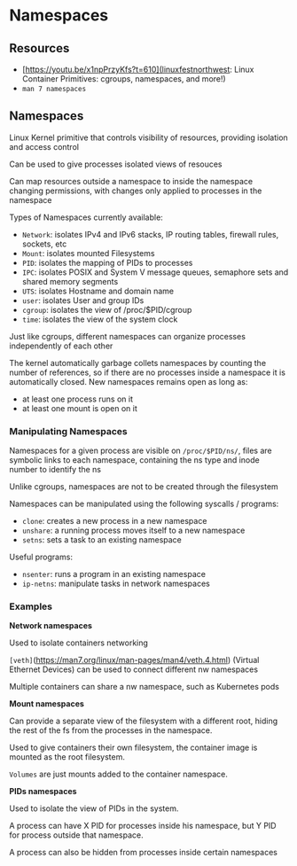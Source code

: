 # Namespaces

## Resources

- [https://youtu.be/x1npPrzyKfs?t=610](linuxfestnorthwest: Linux Container Primitives: cgroups, namespaces, and more!)
- `man 7 namespaces`

## Namespaces

Linux Kernel primitive that controls visibility of resources, providing isolation and access control

Can be used to give processes isolated views of resouces

Can map resources outside a namespace to inside the namespace changing permissions, with changes only applied to processes in the namespace

Types of Namespaces currently available:

- `Network`: isolates IPv4 and IPv6 stacks, IP routing tables, firewall rules, sockets, etc
- `Mount`: isolates mounted Filesystems
- `PID`: isolates the mapping of PIDs to processes 
- `IPC`: isolates POSIX and System V message queues, semaphore sets and shared memory segments
- `UTS`: isolates Hostname and domain name
- `user`: isolates User and group IDs
- `cgroup`: isolates the view of /proc/$PID/cgroup
- `time`: isolates the view of the system clock

Just like cgroups, different namespaces can organize processes independently of each other

The kernel automatically garbage collets namespaces by counting the number of references, so if there are no processes inside a namespace it is automatically closed. New namespaces remains open as long as:
  - at least one process runs on it
  - at least one mount is open on it

### Manipulating Namespaces

Namespaces for a given process are visible on `/proc/$PID/ns/`, files are symbolic links to each namespace, containing the ns type and inode number to identify the ns

Unlike cgroups, namespaces are not to be created through the filesystem

Namespaces can be manipulated using the following syscalls / programs:

- `clone`: creates a new process in a new namespace 
- `unshare`: a running process moves itself to a new namespace
- `setns`: sets a task to an existing namespace

Useful programs:
- `nsenter`: runs a program in an existing namespace 
- `ip-netns`: manipulate tasks in network namespaces

### Examples

**Network namespaces**

Used to isolate containers networking

`[veth]`(https://man7.org/linux/man-pages/man4/veth.4.html) (Virtual Ethernet Devices) can be used to connect different nw namespaces 

Multiple containers can share a nw namespace, such as Kubernetes pods

**Mount namespaces**

Can provide a separate view of the filesystem with a different root, hiding the rest of the fs from the processes in the namespace. 

Used to give containers their own filesystem, the container image is mounted as the root filesystem.

`Volumes` are just mounts added to the container namespace.

**PIDs namespaces**

Used to isolate the view of PIDs in the system.

A process can have X PID for processes inside his namespace, but Y PID for process outside that namespace.

A process can also be hidden from processes inside certain namespaces

